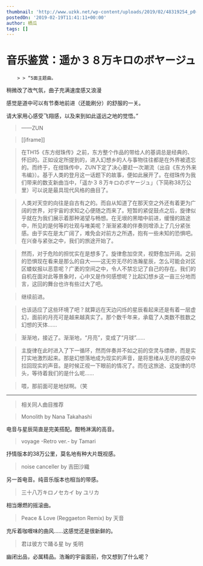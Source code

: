 ```yaml
---
thumbnail: 'http://www.uzkk.net/wp-content/uploads/2019/02/48319254_p0-825x510.jpg'
postedOn: '2019-02-19T11:41:11+00:00'
author: 栖瓜
tags: []
---
```


# 音乐鉴赏：遥か３８万キロのボヤージュ

		> > “5面主题曲。

稍微改了改气氛，曲子充满速度感又浪漫

感觉是道中可以有节奏地前进（还能刷分）的舒服的一关。

请大家用心感受飞翔感，以及来到如此遥远之地的觉悟。”

> ——ZUN

> 

> [[iframe]]

> 在TH15《东方绀珠传》之前，东方整个作品的带给人的基调总是经典的、怀旧的。正如设定所提到的，进入幻想乡的人与事物往往都是在外界被遗忘的。而终于，在绀珠传中，ZUN下定了决心要赶一次潮流（出自《东方外来韦编》）。基于人类的登月这一话题下的故事，便如此展开了。在绀珠传为我们带来的数支新曲当中，「遥か３８万キロのボヤージュ」（下简称38万公里）可以说是最具现代风格的曲目了。

> 人类对天空的向往是自古有之的。而自从知道了在那天空之外还有着更为广阔的世界，对宇宙的求知之心便随之而来了。短暂的紧促鼓点之后，旋律似乎就在为我们展示着那种渴望与畅想。在无垠的黑暗中前进，缓慢的路途中，所见的是何等的壮观与唯美呢？渐渐紧凑的伴奏则增添上了几分紧张感。由于实在是太广阔了，难免会对前方之所遇，抱有一些未知的恐惧吧。在兴奋与紧张之中，我们的旅途开始了。

> 然而，对于危险的担忧实在是想多了。旋律愈加空灵，视野愈加开阔。之前的恐惧现在看来是那么的自大——这无穷无尽的浩瀚星辰，怎么可能会对区区蝼蚁报以恶意呢？广袤的空间之中，令人不禁忘记了自己的存在。我们的自机在面对此等景象时，心中又是作何感想呢？比起幻想乡这一亩三分地而言，这回的舞台也许有些过大了吧。

> 继续前进。

> 也该适应了这些环境了吧？就算远在天边闪烁的星辰看起来还是有着一层虚幻，面前的月亮可是越来越真实了。那个数千年来，承载了人类数不胜数之幻想的天体……

> 渐渐地，接近了。渐渐地，“月亮”，变成了“月球”……

> 主旋律在此时进入了下一循环，然而伴奏并不如之前的空灵与缥缈，而是实打实地激烈起来。那是幻想落地成为现实的声音，是将思绪从无尽的感叹中拉回现实的声音。是时候正视一下眼前的情况了。而在这旅途、这旋律的尽头，等待着我们的是什么呢……

> 喂，那前面可是地狱啊。（笑

---

> 相关同人曲目推荐

> Monolith by Nana Takahashi

电音与星辰简直是完美搭配。酣畅淋漓的高音。

> voyage -Retro ver.- by Tamari

抒情版本的38万公里，莫名地有种大片既视感。

> noise canceller by 吉田沙織

另一首电音。纯音乐版本也相当的带感。

> 三十八万キロノセカイ by ユリカ

相当爆燃的摇滚曲。

> Peace & Love (Reggaeton Remix) by 天音

充斥着咖喱味的曲风……这感觉还是很新鲜的。

> 君は彼方で踊る星 by 兎明

幽闭出品，必属精品。浩瀚的宇宙面前，你又想到了什么呢？

	